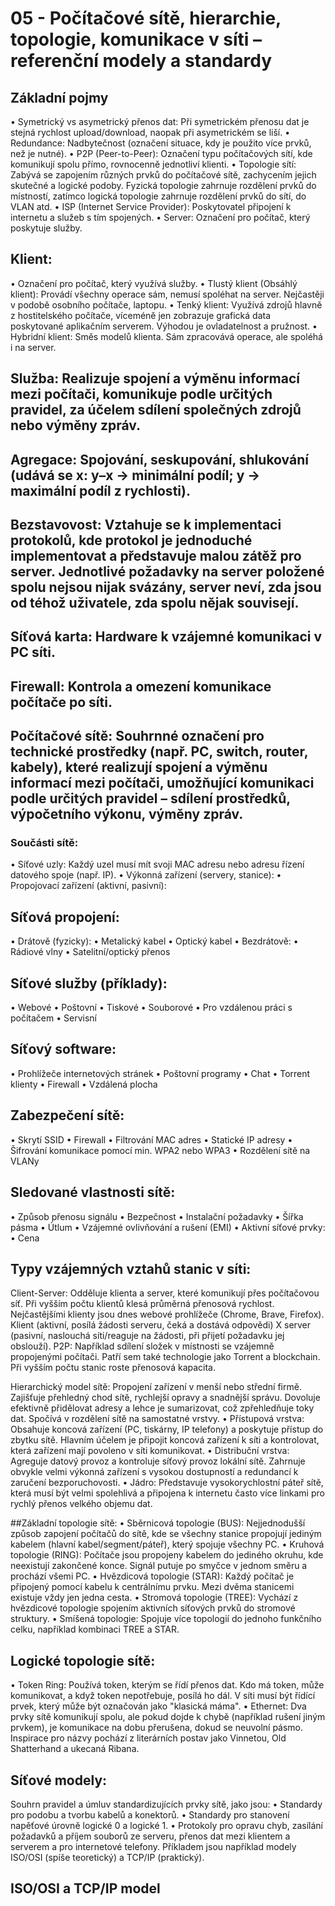 # 05 - Počítačové sítě, hierarchie, topologie, komunikace v síti – referenční modely a standardy

## Základní pojmy
•	Symetrický vs asymetrický přenos dat: Při symetrickém přenosu dat je stejná rychlost upload/download, naopak při asymetrickém se liší.
•	Redundance: Nadbytečnost (označení situace, kdy je použito více prvků, než je nutné).
•	P2P (Peer-to-Peer): Označení typu počítačových sítí, kde komunikují spolu přímo, rovnocenně jednotliví klienti.
•	Topologie sítí: Zabývá se zapojením různých prvků do počítačové sítě, zachycením jejich skutečné a logické podoby. Fyzická topologie zahrnuje rozdělení prvků do místností, zatímco logická topologie zahrnuje rozdělení prvků do sítí, do VLAN atd.
•	ISP (Internet Service Provider): Poskytovatel připojení k internetu a služeb s tím spojených.
•	Server: Označení pro počítač, který poskytuje služby.

## Klient: 
•	Označení pro počítač, který využívá služby.
•	Tlustý klient (Obsáhlý klient): Provádí všechny operace sám, nemusí spoléhat na server. Nejčastěji v podobě osobního počítače, laptopu.
•	Tenký klient: Využívá zdrojů hlavně z hostitelského počítače, víceméně jen zobrazuje grafická data poskytované aplikačním serverem. Výhodou je ovladatelnost a pružnost.
•	Hybridní klient: Směs modelů klienta. Sám zpracovává operace, ale spoléhá i na server.
## Služba: Realizuje spojení a výměnu informací mezi počítači, komunikuje podle určitých pravidel, za účelem sdílení společných zdrojů nebo výměny zpráv.
## Agregace: Spojování, seskupování, shlukování (udává se x: y–x → minimální podíl; y → maximální podíl z rychlosti).
## Bezstavovost: Vztahuje se k implementaci protokolů, kde protokol je jednoduché implementovat a představuje malou zátěž pro server. Jednotlivé požadavky na server položené spolu nejsou nijak svázány, server neví, zda jsou od téhož uživatele, zda spolu nějak souvisejí.
## Síťová karta: Hardware k vzájemné komunikaci v PC síti.
## Firewall: Kontrola a omezení komunikace počítače po síti.


## Počítačové sítě: Souhrnné označení pro technické prostředky (např. PC, switch, router, kabely), které realizují spojení a výměnu informací mezi počítači, umožňující komunikaci podle určitých pravidel – sdílení prostředků, výpočetního výkonu, výměny zpráv.
### Součásti sítě:
•	Síťové uzly: Každý uzel musí mít svoji MAC adresu nebo adresu řízení datového spoje (např. IP).
•	Výkonná zařízení (servery, stanice):
•	Propojovací zařízení (aktivní, pasivní):
## Síťová propojení:
•	Drátově (fyzicky):
•	Metalický kabel
•	Optický kabel
•	Bezdrátově:
•	Rádiové vlny
•	Satelitní/optický přenos

## Síťové služby (příklady):

•	Webové
•	Poštovní
•	Tiskové
•	Souborové
•	Pro vzdálenou práci s počítačem
•	Servisní

## Síťový software:

•	Prohlížeče internetových stránek
•	Poštovní programy
•	Chat
•	Torrent klienty
•	Firewall
•	Vzdálená plocha
## Zabezpečení sítě:
•	Skrytí SSID
•	Firewall
•	Filtrování MAC adres
•	Statické IP adresy
•	Šifrování komunikace pomocí min. WPA2 nebo WPA3
•	Rozdělení sítě na VLANy

## Sledované vlastnosti sítě:

•	Způsob přenosu signálu
•	Bezpečnost
•	Instalační požadavky
•	Šířka pásma
•	Útlum
•	Vzájemné ovlivňování a rušení (EMI)
•	Aktivní síťové prvky:
•	Cena

## Typy vzájemných vztahů stanic v síti:
Client-Server: Odděluje klienta a server, které komunikují přes počítačovou síť. Při vyšším počtu klientů klesá průměrná přenosová rychlost. Nejčastějšími klienty jsou dnes webové prohlížeče (Chrome, Brave, Firefox). Klient (aktivní, posílá žádosti serveru, čeká a dostává odpovědi) X server (pasivní, naslouchá síti/reaguje na žádosti, při přijetí požadavku jej obslouží).
P2P: Například sdílení složek v místnosti se vzájemně propojenými počítači. Patří sem také technologie jako Torrent a blockchain. Při vyšším počtu stanic roste přenosová kapacita.
 
Hierarchický model sítě: Propojení zařízení v menší nebo střední firmě. Zajišťuje přehledný chod sítě, rychlejší opravy a snadnější správu. Dovoluje efektivně přidělovat adresy a lehce je sumarizovat, což zpřehledňuje toky dat. Spočívá v rozdělení sítě na samostatné vrstvy.
•	Přístupová vrstva: Obsahuje koncová zařízení (PC, tiskárny, IP telefony) a poskytuje přístup do zbytku sítě. Hlavním účelem je připojit koncová zařízení k síti a kontrolovat, která zařízení mají povoleno v síti komunikovat.
•	Distribuční vrstva: Agreguje datový provoz a kontroluje síťový provoz lokální sítě. Zahrnuje obvykle velmi výkonná zařízení s vysokou dostupností a redundancí k zaručení bezporuchovosti.
•	Jádro: Představuje vysokorychlostní páteř sítě, která musí být velmi spolehlivá a připojena k internetu často více linkami pro rychlý přenos velkého objemu dat.


##Základní topologie sítě:
•	Sběrnicová topologie (BUS): Nejjednodušší způsob zapojení počítačů do sítě, kde se všechny stanice propojují jediným kabelem (hlavní kabel/segment/páteř), který spojuje všechny PC.
•	Kruhová topologie (RING): Počítače jsou propojeny kabelem do jediného okruhu, kde neexistují zakončené konce. Signál putuje po smyčce v jednom směru a prochází všemi PC.
•	Hvězdicová topologie (STAR): Každý počítač je připojený pomocí kabelu k centrálnímu prvku. Mezi dvěma stanicemi existuje vždy jen jedna cesta.
•	Stromová topologie (TREE): Vychází z hvězdicové topologie spojením aktivních síťových prvků do stromové struktury.
•	Smíšená topologie: Spojuje více topologií do jednoho funkčního celku, například kombinaci TREE a STAR.
 
## Logické topologie sítě:
•	Token Ring: Používá token, kterým se řídí přenos dat. Kdo má token, může komunikovat, a když token nepotřebuje, posílá ho dál. V síti musí být řídící prvek, který může být označován jako "klasická máma".
•	Ethernet: Dva prvky sítě komunikují spolu, ale pokud dojde k chybě (například rušení jiným prvkem), je komunikace na dobu přerušena, dokud se neuvolní pásmo. Inspirace pro názvy pochází z literárních postav jako Vinnetou, Old Shatterhand a ukecaná Ribana.
## Síťové modely:
Souhrn pravidel a úmluv standardizujících prvky sítě, jako jsou:
•	Standardy pro podobu a tvorbu kabelů a konektorů.
•	Standardy pro stanovení napěťové úrovně logické 0 a logické 1.
•	Protokoly pro opravu chyb, zasílání požadavků a příjem souborů ze serveru, přenos dat mezi klientem a serverem a pro internetové telefony. Příkladem jsou například modely ISO/OSI (spíše teoretický) a TCP/IP (praktický).
 

## ISO/OSI a TCP/IP model

 
 
